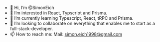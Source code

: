 - 👋 Hi, I’m @SimonEich
- 👀 I’m interested in React, Typscript and Prisma.
- 🌱 I’m currently learning Typescript, React, tRPC and Prisma.
- 💞️ I’m looking to collaborate on everything that enables me to start as a full-stack-developer.
- 📫 How to reach me: Mail: simon.eich1998@gmail.com


